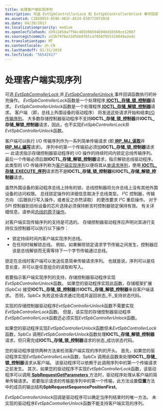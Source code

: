 ```yaml
---
title: 处理客户端实现序列
description: 可选 EvtSpbControllerLock 和 EvtSpbControllerUnlock 事件回调函数执行互为补充的操作。
ms.assetid: C1DED853-059D-481F-A524-E50772072018
ms.date: 04/20/2017
ms.localizationpriority: medium
ms.openlocfilehash: d391105da7f94c485b96594b946d16560ce12987
ms.sourcegitcommit: a33b7978e22d5bb9f65ca7056f955319049a2e4c
ms.translationtype: MT
ms.contentlocale: zh-CN
ms.lasthandoff: 01/31/2019
ms.locfileid: "56542417"
---
```

# <a name="handling-client-implemented-sequences"></a>处理客户端实现序列


可选[ *EvtSpbControllerLock* ](https://msdn.microsoft.com/library/windows/hardware/hh450814)并[ *EvtSpbControllerUnlock* ](https://msdn.microsoft.com/library/windows/hardware/hh450816)事件回调函数执行的补充操作。 *EvtSpbControllerLock*函数是一个处理程序[ **IOCTL\_存储\_锁\_控制器**](https://msdn.microsoft.com/library/windows/hardware/hh450858)请求。 *EvtSpbControllerUnlock*函数是一个处理程序[ **IOCTL\_存储\_解锁\_控制器**](https://msdn.microsoft.com/library/windows/hardware/hh450859)请求。 客户端 （即，总线上外围设备的驱动程序） 将发送这些请求开始和结束[I/O 传输序列](https://msdn.microsoft.com/library/windows/hardware/hh450890)。 大多数存储控制器驱动程序不支持**IOCTL\_存储\_锁\_控制器**并**IOCTL\_存储\_解锁\_控制器**请求，因此，也不实现*EvtSpbControllerLock*并*EvtSpbControllerUnlock*函数。

客户端可以执行 I/O 传输序列作为一系列简单传输请求 (即[ **IRP\_MJ\_读取**](https://msdn.microsoft.com/library/windows/hardware/ff550794)并[ **IRP\_MJ\_编写**](https://msdn.microsoft.com/library/windows/hardware/ff550819)请求)。 序列中的第一个传输前必须加**IOCTL\_存储\_锁\_控制器**请求 — 此请求指示存储控制器驱动程序的 I/O 操作的持续时间内锁定总线传输序列。 最后一个传输必须后跟**IOCTL\_存储\_解锁\_控制器**请求，指示解锁总线驱动程序。 此类型的 I/O 传输序列称为[客户端实现序列](https://msdn.microsoft.com/library/windows/hardware/hh450890#buses-client-implemented-sequences)以便将其从[单请求序列](https://msdn.microsoft.com/library/windows/hardware/hh450890#buses-single-request-sequences)，使用[ **IOCTL\_存储\_EXECUTE\_序列**](https://msdn.microsoft.com/library/windows/hardware/hh450857)请求而不是**IOCTL\_存储\_锁\_控制器**和**IOCTL\_存储\_解锁\_控制器**请求。

虽然外围设备的驱动程序总线上持有的锁，总线控制器将允许总线上没有其他外围设备的访问权限。 总线锁定操作的详细信息取决于总线类型。 I²C 控制器，传输方向 （后跟执行写入操作，或者反之亦然读取） 的更改要求 I²C 重启操作。 对于 SPI 控制器到目标设备的芯片选择必须保持断言时控制器锁定保持有效。 有关详细信息，请参阅[总线的原子操作](https://msdn.microsoft.com/library/windows/hardware/jj850339)。

对客户端实现传输序列的支持是可选的。 存储控制器驱动程序应声明对其进行支持仅当控制器可以执行以下操作：

-   锁定持续时间内客户端实现序列总线。
-   在任何时候解锁总线。 例如，如果解除锁定请求字节传输之间发生，控制器应该是总线解锁而无需等待下一个字节传输通过总线。

锁定在总线时客户端可以发送任意简单传输请求序列。 也就是说，序列可以是任意长度，并可以是任意组合的读取和写入。

若要指示客户端实现序列的支持，存储控制器驱动程序实现*EvtSpbControllerUnlock*函数。 如果您的驱动程序实现此函数，存储框架扩展 (SpbCx) 接受**IOCTL\_存储\_锁\_控制器**并**IOCTL\_存储\_解锁\_控制器**来自客户端请求。 否则，SpbCx 失败这些请求通过完成并返回状态\_不\_支持状态代码。

实现的存储控制器驱动程序*EvtSpbControllerUnlock*函数不需要实现*EvtSpbControllerLock*函数。 但是，该实现的存储控制器驱动程序*EvtSpbControllerLock*函数还必须实现*EvtSpbControllerUnlock*函数。

如果您的驱动程序实现*EvtSpbControllerUnlock*函数但未*EvtSpbControllerLock*函数，SpbCx 调用*EvtSpbControllerUnlock*函数处理**IOCTL\_存储\_解锁\_控制器**请求，但只需完成**IOCTL\_存储\_锁\_控制器**请求的状态\_成功状态代码。

您的驱动程序提供两种方法来检测客户端实现的序列的开头。 首先，如果您的驱动程序实现*EvtSpbControllerLock*函数，SpbCx 调用此函数来处理**IOCTL\_存储\_锁\_控制器**请求从客户端。 该驱动程序可以依赖于此调用序列中的第一个传输请求之前发生。 其次，如果您的驱动程序不实现*EvtSpbControllerLock*函数，该驱动程序可以调用[ **SpbRequestGetParameters** ](https://msdn.microsoft.com/library/windows/hardware/hh450922)方法时，驱动程序处理从客户端的简单传输请求。 若要指示请求的传输是序列中的第一个传输，此方法设置**位置**方法中的成员的输出结构**SpbRequestSequencePositionFirst**。

*EvtSpbControllerUnlock*回调是驱动程序可以确定当序列结束时的唯一方法。 未实现的驱动程序*EvtSpbControllerUnlock*函数不能支持客户端实现的序列。

 

 




